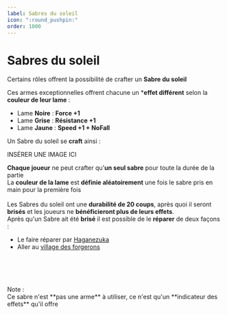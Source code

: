 ```yaml
---
label: Sabres du soleil
icon: ":round_pushpin:"
order: 1000
---
```


# Sabres du soleil


Certains rôles offrent la possibilité de crafter un **Sabre du soleil**

Ces armes exceptionnelles offrent chacune un ***effet différent** selon la **couleur de leur lame** :
- Lame **Noire** : **Force +1**
- Lame **Grise** : **Résistance +1**
- Lame **Jaune** : **Speed +1 + NoFall**


Un Sabre du soleil se **craft** ainsi :

INSÉRER UNE IMAGE ICI

**Chaque joueur** ne peut crafter qu'**un seul sabre** pour toute la durée de la partie <br>
La **couleur de la lame** est **définie aléatoirement** une fois le sabre pris en main pour la première fois <br>
<br>
Les Sabres du soleil ont une **durabilité de 20 coups**, après quoi il seront **brisés** et les joueurs ne **bénéficieront plus de leurs effets**. <br>
Après qu'un Sabre ait été **brisé** il est possible de le **réparer** de deux façons :
- Le faire réparer par [Haganezuka](../roles/slayer/haganezuka)
- Aller au [village des forgerons](./village)
<br>
<br>
<br>
<br>
Note : <br>
Ce sabre n'est **pas une arme** à utiliser, ce n'est qu'un **indicateur des effets** qu'il offre
